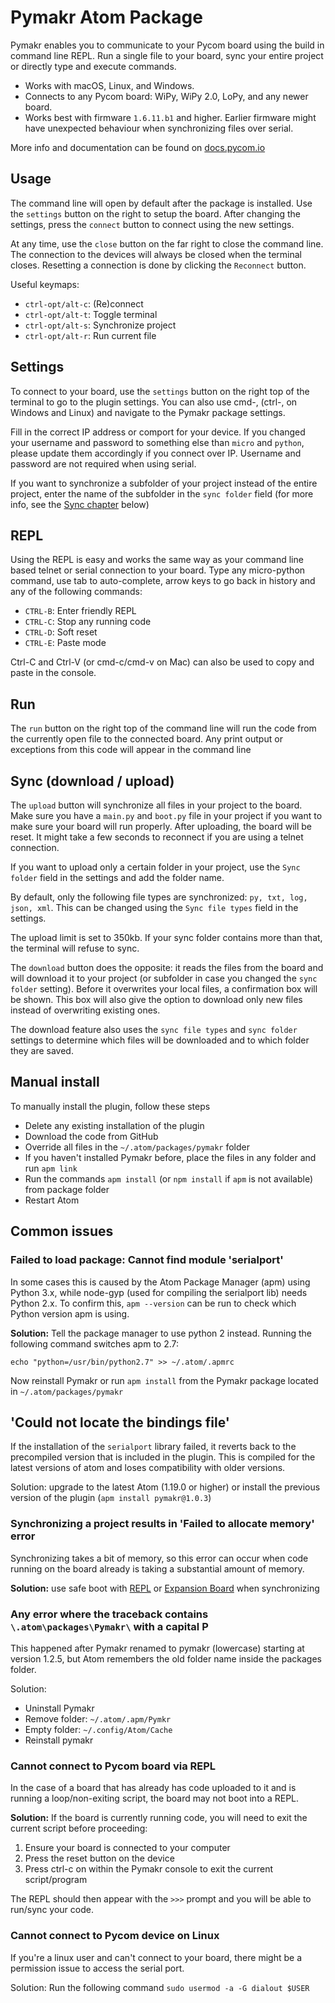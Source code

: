 #  Pymakr Atom Package

Pymakr enables you to communicate to your Pycom board using the build in command line REPL. Run a single file to your board, sync your entire project or directly type and execute commands.

- Works with macOS, Linux, and Windows.
- Connects to any Pycom board: WiPy, WiPy 2.0, LoPy, and any newer board.
- Works best with firmware `1.6.11.b1` and higher. Earlier firmware might have unexpected behaviour when synchronizing files over serial.

More info and documentation can be found on [docs.pycom.io](https://docs.pycom.io)

## Usage

The command line will open by default after the package is installed. Use the `settings` button on the right to setup the board. After changing the settings, press the `connect` button to connect using the new settings.

At any time, use the `close` button on the far right to close the command line. The connection to the devices will always be closed when the terminal closes. Resetting a connection is done by clicking the `Reconnect` button.

Useful keymaps:

- `ctrl-opt/alt-c`: (Re)connect
- `ctrl-opt/alt-t`: Toggle terminal
- `ctrl-opt/alt-s`: Synchronize project
- `ctrl-opt/alt-r`: Run current file

## Settings

To connect to your board, use the `settings` button on the right top of the terminal to go to the plugin settings. You can also use cmd-, (ctrl-, on Windows and Linux) and navigate to the Pymakr package settings.

Fill in the correct IP address or comport for your device. If you changed your username and password to something else than `micro` and `python`, please update them accordingly if you connect over IP. Username and password are not required when using serial.

If you want to synchronize a subfolder of your project instead of the entire project, enter the name of the subfolder in the `sync folder` field (for more info, see the [Sync chapter](#sync-download--upload) below)

## REPL

Using the REPL is easy and works the same way as your command line based telnet or serial connection to your board. Type any micro-python command, use tab to auto-complete, arrow keys to go back in history and any of the following commands:
- `CTRL-B`: Enter friendly REPL
- `CTRL-C`: Stop any running code
- `CTRL-D`: Soft reset
- `CTRL-E`: Paste mode

Ctrl-C and Ctrl-V (or cmd-c/cmd-v on Mac) can also be used to copy and paste in the console.

## Run

The `run` button on the right top of the command line will run the code from the currently open file to the connected board. Any print output or exceptions from this code will appear in the command line

## Sync (download / upload)

The `upload` button will synchronize all files in your project to the board. Make sure you have a `main.py` and `boot.py` file in your project if you want to make sure your board will run properly. After uploading, the board will be reset. It might take a few seconds to reconnect if you are using a telnet connection.

If you want to upload only a certain folder in your project, use the `Sync folder` field in the settings and add the folder name.

By default, only the following file types are synchronized: `py, txt, log, json, xml`. This can be changed using the `Sync file types` field in the settings.

The upload limit is set to 350kb. If your sync folder contains more than that, the terminal will refuse to sync.

The `download` button does the opposite: it reads the files from the board and will download it to your project (or subfolder in case you changed the `sync folder` setting). Before it overwrites your local files, a confirmation box will be shown. This box will also give the option to download only new files instead of overwriting existing ones.

The download feature also uses the `sync file types` and `sync folder` settings to determine which files will be downloaded and to which folder they are saved.

## Manual install

To manually install the plugin, follow these steps
- Delete any existing installation of the plugin
- Download the code from GitHub
- Override all files in the `~/.atom/packages/pymakr` folder
- If you haven't installed Pymakr before, place the files in any folder and run `apm link`
- Run the commands `apm install` (or `npm install` if `apm` is not available) from package folder
- Restart Atom

## Common issues

### Failed to load package: Cannot find module 'serialport'

In some cases this is caused by the Atom Package Manager (apm) using Python 3.x, while node-gyp (used for compiling the serialport lib) needs Python 2.x. To confirm this, `apm --version` can be run to check which Python version apm is using.

**Solution:** Tell the package manager to use python 2 instead. Running the following command switches apm to 2.7:

`echo "python=/usr/bin/python2.7" >> ~/.atom/.apmrc`

Now reinstall Pymakr or run `apm install` from the Pymakr package located in `~/.atom/packages/pymakr`

## 'Could not locate the bindings file'

If the installation of the `serialport` library failed, it reverts back to the precompiled version that is included in the plugin. This is compiled for the latest versions of atom and loses compatibility with older versions.

Solution: upgrade to the latest Atom (1.19.0 or higher) or install the previous version of the plugin (`apm install pymakr@1.0.3`)

### Synchronizing a project results in 'Failed to allocate memory' error

Synchronizing takes a bit of memory, so this error can occur when code running on the board already is taking a substantial amount of memory.

**Solution:** use safe boot with [REPL](https://docs.pycom.io/gettingstarted/programming/repl) or [Expansion Board](https://docs.pycom.io/product-info/boards/expansion3) when synchronizing

### Any error where the traceback contains `\.atom\packages\Pymakr\` with a capital P

This happened after Pymakr renamed to pymakr (lowercase) starting at version 1.2.5, but Atom remembers the old folder name inside the packages folder.

Solution:
- Uninstall Pymakr
- Remove folder: `~/.atom/.apm/Pymkr`
- Empty folder: `~/.config/Atom/Cache`
- Reinstall pymakr

### Cannot connect to Pycom board via REPL

In the case of a board that has already has code uploaded to it and is running a loop/non-exiting script, the board may not boot into a REPL.

**Solution:** If the board is currently running code, you will need to exit the current script before proceeding:

1. Ensure your board is connected to your computer
2. Press the reset button on the device
3. Press ctrl-c on within the Pymakr console to exit the current script/program

The REPL should then appear with the `>>>` prompt and you will be able to run/sync your code.

### Cannot connect to Pycom device on Linux

If you're a linux user and can't connect to your board, there might be a permission issue to access the serial port.

Solution:
Run the following command
`sudo usermod -a -G dialout $USER`
